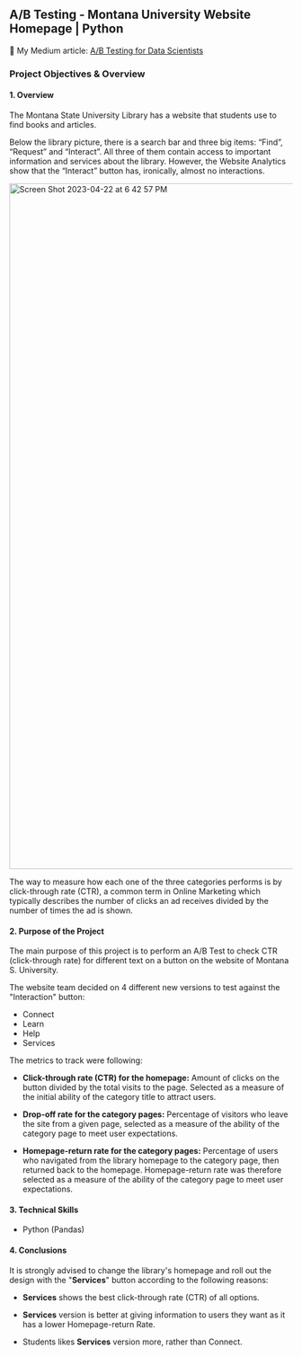 ## A/B Testing - Montana University Website Homepage | Python
📌 My Medium article: [A/B Testing for Data Scientists](https://medium.com/@gozdebarin/a-b-testing-for-data-scientists-1f0b2f1d9ee9)

### Project Objectives & Overview
#### 1. Overview
The Montana State University Library has a website that students use to find books and articles.

Below the library picture, there is a search bar and three big items: “Find”, “Request” and “Interact”. All three of them contain access to important information and services about the library. However, the Website Analytics show that the “Interact” button has, ironically, almost no interactions.

<img width="1221" alt="Screen Shot 2023-04-22 at 6 42 57 PM" src="https://user-images.githubusercontent.com/90986708/233796469-6bb38ade-83e8-4915-ae69-92efefd4a713.png">


The way to measure how each one of the three categories performs is by click-through rate (CTR), a common term in Online Marketing which typically describes the number of clicks an ad receives divided by the number of times the ad is shown.

#### 2. Purpose of the Project

The main purpose of this project is to perform an A/B Test to check CTR (click-through rate) for different text on a button on the website of Montana S. University.

The website team decided on 4 different new versions to test against the "Interaction" button:

- Connect
- Learn
- Help
- Services

The metrics to track were following:

- **Click-through rate (CTR) for the homepage:** Amount of clicks on the button divided by the total visits to the page. Selected as a measure of the initial ability of the category title to attract users.

- **Drop-off rate for the category pages:** Percentage of visitors who leave the site from a given page, selected as a measure of the ability of the category page to meet user expectations.

- **Homepage-return rate for the category pages:** Percentage of users who navigated from the library homepage to the category page, then returned back to the homepage. Homepage-return rate was therefore selected as a measure of the ability of the category page to meet user expectations.


#### 3. Technical Skills

- Python (Pandas)

#### 4. Conclusions

It is strongly advised to change the library's homepage and roll out the design with the "**Services**" button according to the following reasons:

- **Services** shows the best click-through rate (CTR) of all options.

- **Services** version is better at giving information to users they want as it has a lower Homepage-return Rate.

- Students likes **Services** version more, rather than Connect.


